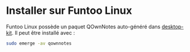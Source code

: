 # Installer sur Funtoo Linux

Funtoo Linux possède un paquet QOwnNotes auto-généré dans [desktop-kit](https://github.com/funtoo/desktop-kit/tree/1.4-release/app-office/qownnotes). Il peut être installé avec :

```bash
sudo emerge -av qownnotes
```
